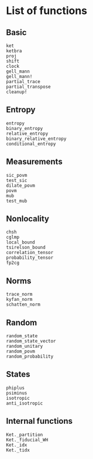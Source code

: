 # List of functions

## Basic

```@docs
ket
ketbra
proj
shift
clock
gell_mann
gell_mann!
partial_trace
partial_transpose
cleanup!
```

## Entropy

```@docs
entropy
binary_entropy
relative_entropy
binary_relative_entropy
conditional_entropy
```

## Measurements

```@docs
sic_povm
test_sic
dilate_povm
povm
mub
test_mub
```

## Nonlocality

```@docs
chsh
cglmp
local_bound
tsirelson_bound
correlation_tensor
probability_tensor
fp2cg
```

## Norms

```@docs
trace_norm
kyfan_norm
schatten_norm
```

## Random

```@docs
random_state
random_state_vector
random_unitary
random_povm
random_probability
```

## States

```@docs
phiplus
psiminus
isotropic
anti_isotropic
```
## Internal functions

```@docs
Ket._partition
Ket._fiducial_WH
Ket._idx
Ket._tidx
```
